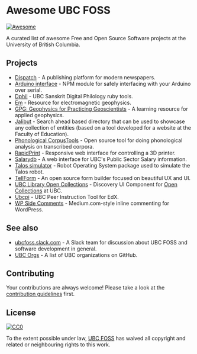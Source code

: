 # Awesome UBC FOSS
[![Awesome](https://cdn.rawgit.com/sindresorhus/awesome/d7305f38d29fed78fa85652e3a63e154dd8e8829/media/badge.svg)](https://github.com/sindresorhus/awesome)

A curated list of awesome Free and Open Source Software projects at the University of British Columbia.

## Projects

* [Dispatch](https://github.com/ubyssey/dispatch) - A publishing platform for modern newspapers.
* [Arduino interface](https://github.com/UBCSailbot/arduino-interface) - NPM module for safely interfacing with your Arduino over serial.
* [Dphil](https://github.com/ubcsanskrit/dphil) - UBC Sanskrit Digital Philology ruby tools.
* [Em](https://github.com/ubcgif/em) - Resource for electromagnetic geophysics.
* [GPG: Geophysics for Practicing Geoscientists](https://github.com/ubcgif/gpg) - A learning resource for applied geophysics.
* [Jalibut](https://github.com/darshandsoni/jalibut) - Search ahead based directory that can be used to showcase any collection of entities (based on a tool developed for a website at the Faculty of Education).
* [Phonological CorpusTools](https://github.com/PhonologicalCorpusTools/CorpusTools) - Open source tool for doing phonological analysis on transcribed corpora.
* [RapidPrint](https://github.com/UBCRapid/RapidPrint) - Responsive web interface for controlling a 3D printer.
* [Salarydb](https://github.com/ubyssey/salarydb) - A web interface for UBC's Public Sector Salary information.
* [Talos simulator](https://github.com/openrobotics/talos_simulator) - Robot Operating System package used to simulate the Talos robot.
* [TellForm](https://tellform.com) - An open source form builder focused on beautiful UX and UI.
* [UBC Library Open Collections](https://github.com/ubc-library/open-collections-discovery-ui) - Discovery UI Component for [Open Collections](https://open.library.ubc.ca/) at UBC.
* [Ubcpi](https://github.com/ubc/ubcpi) - UBC Peer Instruction Tool for EdX.
* [WP Side Comments](https://github.com/richardtape/wp-side-comments) - Medium.com-style inline commenting for WordPress.

## See also
* [ubcfoss.slack.com](https://ubcfoss.slack.com/) - A Slack team for discussion about UBC FOSS and software development in general.
* [UBC Orgs](https://github.com/ubcfoss/ubc-orgs) - A list of UBC organizations on GitHub.

## Contributing

Your contributions are always welcome! Please take a look at the [contribution guidelines](https://github.com/ubcfoss/awesome-ubc-foss/blob/master/CONTRIBUTING.md) first.

## License

[![CC0](http://i.creativecommons.org/p/zero/1.0/88x31.png)](http://creativecommons.org/publicdomain/zero/1.0/)

To the extent possible under law, [UBC FOSS](https://github.com/ubcfoss) has waived all copyright and related or neighbouring rights to this work.
